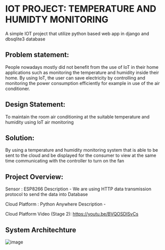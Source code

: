 # IOT PROJECT: TEMPERATURE AND HUMIDTY MONITORING #
A simple IOT project that utilize python based web app in django and dbsqlite3 database



## Problem statement: ##

People nowadays mostly did not benefit from the use of IoT in their home applications such as monitoring the temperature and humidity inside their home. By using IoT, the user can save electricity by controlling and monitoring the power consumption efficiently for example in use of the air conditioner.

## Design Statement: ## 

To maintain the room air conditioning at the suitable temperature and humidity using IoT air monitoring

## Solution: ## 

By using a temperature and humidity monitoring system that is able to be sent to the cloud and be displayed for the consumer to view at the same time communicating with the controller to turn on the fan

## Project Overview: ##

Sensor : ESP8266 Description - We are using HTTP data transmission protocol to send the data into Database

Cloud Platform : Python Anywhere Description -

Cloud Platform Video (Stage 2): https://youtu.be/BVQOSDlSvCs

## System Architechture ##
![image](https://user-images.githubusercontent.com/117339261/216793875-78cc453c-a5df-4b78-be25-c6cb1f2cf214.png)
